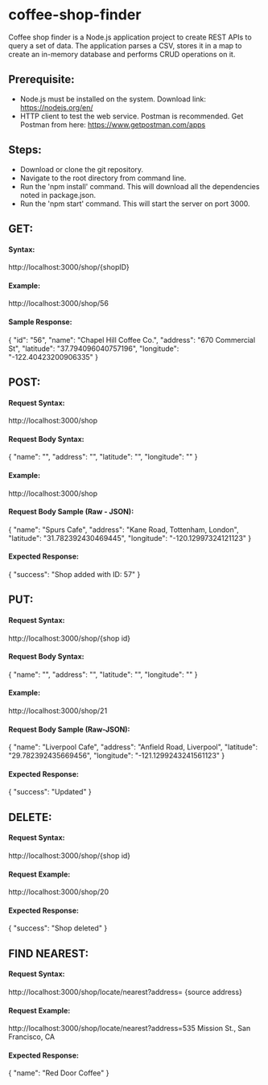 # coffee-shop-finder
Coffee shop finder is a Node.js application project to create REST APIs to query a set of data. The application parses a CSV, stores it in a map to create an in-memory database and performs CRUD operations on it.

## Prerequisite:

- Node.js must be installed on the system.
  Download link: https://nodejs.org/en/
- HTTP client to test the web service. Postman is recommended.
  Get Postman from here: https://www.getpostman.com/apps



## Steps:
- Download or clone the git repository.
- Navigate to the root directory from command line.
- Run the 'npm install' command. This will download all the dependencies noted in package.json.
- Run the 'npm start' command. This will start the server on port 3000.

## GET:

#### Syntax: 

ht<span>tp://</span>localhost:3000/shop/{shopID}

#### Example:

ht<span>tp://</span>localhost:3000/shop/56

#### Sample Response:

{
    "id": "56",
    "name": "Chapel Hill Coffee Co.",
    "address": "670 Commercial St",
    "latitude": "37.794096040757196",
    "longitude": "-122.40423200906335"
}

## POST:

#### Request Syntax: 

ht<span>tp://</span>localhost:3000/shop

#### Request Body Syntax:
{
    "name": "",
    "address": "",
    "latitude": "",
    "longitude": ""
}

#### Example: 

ht<span>tp://</span>localhost:3000/shop

#### Request Body Sample (Raw - JSON):

{
    "name": "Spurs Cafe",
    "address": "Kane Road, Tottenham, London",
    "latitude": "31.782392430469445",
    "longitude": "-120.12997324121123"
}

#### Expected Response:

{
    "success": "Shop added with ID: 57"
}

## PUT:

#### Request Syntax: 

ht<span>tp://</span>localhost:3000/shop/{shop id}

#### Request Body Syntax:
{
    "name": "",
    "address": "",
    "latitude": "",
    "longitude": ""
}

#### Example:

ht<span>tp://</span>localhost:3000/shop/21

#### Request Body Sample (Raw-JSON):

{
    "name": "Liverpool Cafe",
    "address": "Anfield Road, Liverpool",
    "latitude": "29.782392435669456",
    "longitude": "-121.1299243241561123"
} 


#### Expected Response:
{
    "success": "Updated"
}


## DELETE:

#### Request Syntax: 

ht<span>tp://</span>localhost:3000/shop/{shop id}

#### Request Example:

ht<span>tp://</span>localhost:3000/shop/20


#### Expected Response:

{
    "success": "Shop deleted"
}

## FIND NEAREST:

#### Request Syntax: 

ht<span>tp://</span>localhost:3000/shop/locate/nearest?address= {source address} 

#### Request Example:

ht<span>tp://</span>localhost:3000/shop/locate/nearest?address=535 Mission St., San Francisco, CA 

#### Expected Response:

{
    "name": "Red Door Coffee"
}

